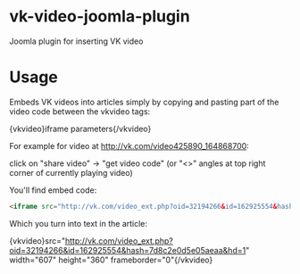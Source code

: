 vk-video-joomla-plugin
======================

Joomla plugin for inserting VK video

Usage
=====

Embeds VK videos into articles simply by copying and pasting part of the video code between the vkvideo tags:

{vkvideo}iframe parameters{/vkvideo}

For example for video at http://vk.com/video425890_164868700:

click on "share video" -&gt; "get video code" (or "<>" angles at top right corner of currently playing video)

You'll find embed code:

```html
<iframe src="http://vk.com/video_ext.php?oid=32194266&id=162925554&hash=7d8c2e0d5e05aeaa&hd=1" width="607" height="360" frameborder="0"></iframe>
```

Which you turn into text in the article:

{vkvideo}src="http://vk.com/video_ext.php?oid=32194266&id=162925554&hash=7d8c2e0d5e05aeaa&hd=1" width="607" height="360" frameborder="0"{/vkvideo}
